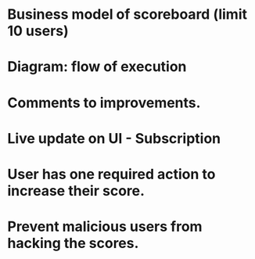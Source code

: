 # Business model of scoreboard (limit 10 users)
# Diagram: flow of execution
# Comments to improvements.
# Live update on UI - Subscription
# User has one required action to increase their score.
# Prevent malicious users from hacking the scores.